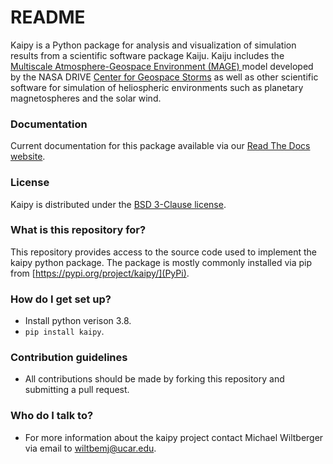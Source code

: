 # README #

Kaipy is a Python package for analysis and visualization of simulation
results from a scientific software package Kaiju. Kaiju includes the
[Multiscale Atmosphere-Geospace Environment (MAGE)
](https://cgs.jhuapl.edu/Models/mage.php) model developed by the NASA
DRIVE [Center for Geospace Storms](https://cgs.jhuapl.edu/) as well as
other scientific software for simulation of heliospheric environments such
as planetary magnetospheres and the solar wind. 

### Documentation ###

Current documentation for this package available via our [Read The Docs website](https://kaipy-docs.readthedocs.io/en/latest/).

### License ###

Kaipy is distributed under the [BSD 3-Clause license](LICENSE.md).

### What is this repository for? ###

This repository provides access to the source code used
to implement the kaipy python package. The package is mostly commonly installed via
pip from [https://pypi.org/project/kaipy/](PyPi).

### How do I get set up? ###

* Install python verison 3.8.
* ```pip install kaipy```.


### Contribution guidelines ###

* All contributions should be made by forking this repository and submitting a pull request.


### Who do I talk to? ###

* For more information about the kaipy project contact Michael Wiltberger via email to [wiltbemj@ucar.edu](mailto:wiltbemj@ucar.edu?subject=Kaipy).
